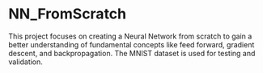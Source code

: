 # NN_FromScratch
This project focuses on creating a Neural Network from scratch to gain a better understanding of fundamental concepts like feed forward, gradient descent, and backpropagation. The MNIST dataset is used for testing and validation.
